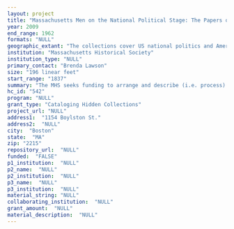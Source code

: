 ```yaml
--- 
layout: project 
title: "Massachusetts Men on the National Political Stage: The Papers of Richard Wigglesworth, Robert Valentine, C.P. Curtis, George Williams, & Richard Olney"
year: 2009
end_range: 1962
formats: "NULL"
geographic_extant: "The collections cover US national politics and American foreign relations with Germany and all of Europe after World War II, South America and Canada."
institution: "Massachusetts Historical Society"
institution_type: "NULL"
primary_contact: "Brenda Lawson"
size: "196 linear feet"
start_range: "1837"
summary: "The MHS seeks funding to arrange and describe (i.e. process) the papers of five Massachusetts men who served on the national and international political stage: Richard B. Wigglesworth (1891-1960), counsel and representative for organizations created under the Dawes Plan following the default of German reparation payments after World War I, member of Congress, 1928-1958, and Ambassador to Canada,1958-1960; Richard Olney (1835-1917), US Attorney General, 1893-1895, and Secretary of State during the boundary dispute between Great Britain and Venezuela over British Guiana,1895-1897; Robert G. Valentine (1872-1916), commissioner of Indian affairs, 1909-1912, founder of the field of industrial relations counseling; and owner of the \"House of Truth,\" a Washington, DC location where intellectuals gathered to discuss issues of the early 20th century; Charles P. Curtis (1891-1959), Assistant to Under Secretary of State Sumner Welles, 1941, creator of Massachusetts's Fair Employment Practice Act, and author of The Oppenheimer Case: The Trial of a Security System (1955) about the revocation of J. Robert Oppenheimer's government security clearance in 1954 during the red scare; and US Representative and civil service reformer George Fred Williams (1852-1932). All five collections are closed to researchers pending processing. The project will result in five searchable EAD-encoded finding aids at the MHS website and recommend changes in processing and reference services at the MHS."
hc_id: "542"
program: "NULL"
grant_type: "Cataloging Hidden Collections"
project_url: "NULL"
address1:  "1154 Boylston St."
address2:  "NULL"
city:  "Boston"
state:  "MA"
zip: "2215"
repository_url:  "NULL"
funded:  "FALSE"
p1_institution:  "NULL"
p2_name:  "NULL"
p2_institution:  "NULL"
p3_name:  "NULL"
p3_institution:  "NULL"
material_string: "NULL"
collaborating_institution:  "NULL"
grant_amount:  "NULL"
material_description:  "NULL"
---
```

